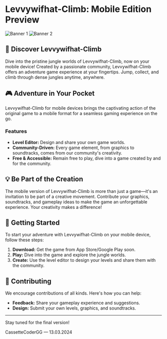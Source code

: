 # Levvywifhat-Climb: Mobile Edition Preview

![Banner 1](https://i.postimg.cc/d08JfYTf/Screenshot-1712258704.png)
![Banner 2](https://i.postimg.cc/zB8qZcCG/Screenshot-1712258714.png)

## 🦥 Discover Levvywifhat-Climb

Dive into the pristine jungle worlds of Levvywifhat-Climb, now on your mobile device! Created by a passionate community, Levvywifhat-Climb offers an adventure game experience at your fingertips. Jump, collect, and climb through dense jungles anytime, anywhere.

## 🎮 Adventure in Your Pocket

Levvywifhat-Climb for mobile devices brings the captivating action of the original game to a mobile format for a seamless gaming experience on the go.

### Features

- **Level Editor:** Design and share your own game worlds.
- **Community-Driven:** Every game element, from graphics to soundtracks, comes from our community's creativity.
- **Free & Accessible:** Remain free to play, dive into a game created by and for the community.

## 💡 Be Part of the Creation

The mobile version of Levvywifhat-Climb is more than just a game—it's an invitation to be part of a creative movement. Contribute your graphics, soundtracks, and gameplay ideas to make the game an unforgettable experience. Your creativity makes a difference!

## 🚀 Getting Started

To start your adventure with Levvywifhat-Climb on your mobile device, follow these steps:

1. **Download:** Get the game from App Store/Google Play soon.
2. **Play:** Dive into the game and explore the jungle worlds.
3. **Create:** Use the level editor to design your levels and share them with the community.

## 🌈 Contributing

We encourage contributions of all kinds. Here's how you can help:

- **Feedback:** Share your gameplay experience and suggestions.
- **Design:** Submit your own levels, graphics, and soundtracks.

---

Stay tuned for the final version!

CassetteCoderGG — 13.03.2024
